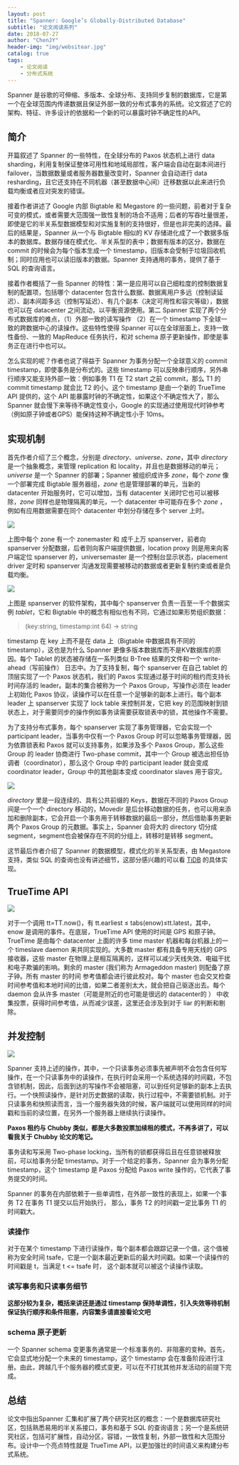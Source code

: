 ```yaml
---
layout: post
title: "Spanner: Google’s Globally-Distributed Database"
subtitle: "论文阅读系列"
date: 2018-07-27
author: "ChenJY"
header-img: "img/websitear.jpg"
catalog: true
tags: 
    - 论文阅读
    - 分布式系统
---
```


Spanner 是谷歌的可伸缩、多版本、全球分布、支持同步复制的数据库，它是第一个在全球范围内传递数据且保证外部一致的分布式事务的系统。论文叙述了它的架构、特征、许多设计的依据和一个新的可以暴露时钟不确定性的API。

## 简介

开篇叙述了 Spanner 的一些特性，在全球分布的 Paxos 状态机上进行 data sharding，利用复制保证整体可用性和地域局部性，客户端会自动在副本间进行failover，当数据数量或者服务器数量改变时，Spanner 会自动进行 data resharding，且它还支持在不同机器（甚至数据中心间）迁移数据以此来进行负载均衡或者应对突发的错误。

接着作者讲述了 Google 内部 Bigtable 和 Megastore 的一些问题，前者对于复杂可变的模式，或者需要大范围强一致性复制的场合不适用；后者的写吞吐量很差，即使是它的半关系型数据模型和对实施复制的支持很好，但是也非完美的选择。最后的结果是，Spanner 从一个与 Bigtable 相似的 KV 存储进化成了一个数据多版本的数据库。数据存储在模式化、半关系型的表中；数据有版本的区分，数据在 commit 的时候会为每个版本生成一个 timestamp，旧版本会受制于垃圾回收机制；同时应用也可以读旧版本的数据。Spanner 支持通用的事务，提供了基于 SQL 的查询语言。

接着作者概括了一些 Spanner 的特性：第一是应用可以自己细粒度的控制数据复制的配置项，包括哪个 datacenter 包含什么数据、数据离用户多远（控制读延迟）、副本间距多远（控制写延迟）、有几个副本（决定可用性和容灾等级），数据也可以在 datacenter 之间流动，以平衡资源使用。第二 Spanner 实现了两个分布式数据库的难点，（1）外部一致的读写操作 （2）在一个 timestamp 下全球一致的跨数据中心的读操作。这些特性使得 Spanner 可以在全球层面上，支持一致性备份、一致的 MapReduce 任务执行，和对 schema 原子更新操作，即使是事务正在进行中也可以。

怎么实现的呢？作者也说了得益于 Spanner 为事务分配一个全球意义的 commit timestamp，即使事务是分布式的。这些 timestamp 可以反映串行顺序，另外串行顺序又能支持外部一致：例如事务 T1 在 T2 start 之前 commit，那么 T1 的 commit timestamp 就会比 T2 的小。这个 timestamp 是由一个新的 TrueTime API 提供的，这个 API 能暴露时钟的不确定性，如果这个不确定性大了，那么 Spanner 就会慢下来等待不确定性变小，Google 的实现通过使用现代时钟参考（例如原子钟或者GPS）能保持这种不确定性小于 10ms。

## 实现机制

首先作者介绍了三个概念，分别是 *directory*、*universe*、*zone*，其中 *directory* 是一个抽象概念，来管理 replication 和 locality，并且也是数据移动的单元；*universe* 是一个 Spanner 的部署；Spanner 被组织成许多 *zone*，每个 *zone* 像一个部署完成 Bigtable 服务器组，*zone* 也是管理部署的单元，当新的 datacenter 开始服务时，它可以增加，当有 datacenter 关闭时它也可以被移除，*zone* 同样也是物理隔离的单元，一个 datacenter 中可能存在多个 *zone* ，例如有应用数据需要在同个 datacenter 中划分存储在多个 server 上时。

![](https://upload-images.jianshu.io/upload_images/1752522-8d4d85a54036697f.png?imageMogr2/auto-orient/strip%7CimageView2/2/w/1240)

上图中每个 zone 有一个 zonemaster 和 成千上万 spanserver，前者向 spanserver 分配数据，后者则向客户端提供数据，location proxy 则是用来向客户端定位 spanserver 的，universemaster 是一个控制台显示状态，placement driver 定时和 spanserver 沟通发现需要被移动的数据或者更新复制约束或者是负载均衡。

![](https://upload-images.jianshu.io/upload_images/1752522-b99c0dffe8361eb9.png?imageMogr2/auto-orient/strip%7CimageView2/2/w/1240)

上图是 spanserver 的软件架构，其中每个 spanserver 负责一百至一千个数据实例 *tablet*，它和 Bigtable 中的概念有相似也有不同，它通过如果形势组织数据：

> (key:string, timestamp:int 64) -> string

timestamp 在 key 上而不是在 data 上（Bigtable 中数据具有不同的timestamp），这也是为什么 Spanner 更像多版本数据库而不是KV数据库的原因。每个 Tablet 的状态被存储在一系列类似 B-Tree 结果的文件和一个 write-ahead（写前操作） 日志中。为了支持复制，每个 spanserver 在自己 tablet 的顶层实现了一个 Paxos 状态机，我们的 Paxos 实现通过基于时间的租约而支持长时间存活的 leader。副本的集合被称为一个 Paxos Group，写操作必须在 leader 上初始化 Paxos 协议，读操作可以在任意一个足够新的副本上进行。每个副本 leader 上 spanserver 实现了 lock table 来控制并发，它把 key 的范围映射到锁状态上，对于需要同步的操作例如事务读需要获取锁表中的锁，其他操作不需要。

为了支持分布式事务，每个 spanserver 实现了事务管理器，它会实现一个 participant leader，当事务中仅有一个 Paxos Group 时可以忽略事务管理器，因为依靠锁表和 Paxos 就可以支持事务，如果涉及多个 Paxos Group，那么这些 Group 的 leader 协商进行 Two-phase commit，其中一个 Group 被选出担任协调者（coordinator），那么这个 Group 中的 participant leader 就会变成 coordinator leader，Group 中的其他副本变成 coordinator slaves 用于容灾。

![](https://upload-images.jianshu.io/upload_images/1752522-192ba58099b34f11.png?imageMogr2/auto-orient/strip%7CimageView2/2/w/1240)

*directory* 里是一段连续的、具有公共前缀的 Keys，数据在不同的 Paxos Group 间是一个一个 directory 移动的，Movedir 是后台移动数据的任务，也可以用来添加和删除副本，它会开启一个事务用于转移数据的最后一部分，然后借助事务更新两个 Paxos Group 的元数据。事实上，Spanner 会将大的 directory 切分成 segment，segment也会被保存在不同的分组上，转移时是转移 segment。

 这节最后作者介绍了 Spanner 的数据模型，模式化的半关系型表，由 Megastore 支持，类似 SQL 的查询也没有讲述细节，这部分感兴趣的可以看 [TiDB](https://www.pingcap.com/) 的具体实现。

## TrueTime API

 ![](https://upload-images.jianshu.io/upload_images/1752522-d1557f77c3323255.png?imageMogr2/auto-orient/strip%7CimageView2/2/w/1240)

对于一个调用 tt=TT.now()，有 tt.earliest ≤ tabs(enow)≤tt.latest，其中， enow 是调用的事件。在底层，TrueTime API 使用的时间是 GPS 和原子钟。TrueTime 是由每个 datacenter 上面的许多 time master 机器和每台机器上的一个 timeslave daemon 来共同实现的。大多数 master 都有具备专用天线的 GPS 接收器，这些 master 在物理上是相互隔离的，这样可以减少天线失效、电磁干扰和电子欺骗的影响。剩余的 master (我们称为 Armageddon master) 则配备了原子钟。所有 master 的时间 参考值都会进行彼此校对。每个 master 也会交叉检查时间参考值和本地时间的比值，如果二者差别太大，就会把自己驱逐出去。每个 daemon 会从许多 master（可能是附近的也可能是很远的 datacenter的 ） 中收集投票，获得时间参考值，从而减少误差，这里还会涉及到对于 liar 的判断和剔除。

## 并发控制

![](https://upload-images.jianshu.io/upload_images/1752522-91fa02b85deaedff.png?imageMogr2/auto-orient/strip%7CimageView2/2/w/1240)

Spanner 支持上述的操作，其中，一个只读事务必须事先被声明不会包含任何写操作，在一个只读事务中的读操作，在执行时会采用一个系统选择的时间戳，不包含锁机制，因此，后面到达的写操作不会被阻塞，可以到任何足够新的副本上去执行。一个快照读操作，是针对历史数据的读取，执行过程中，不需要锁机制。对于只读事务和快照读而言，当一个服务器失效的时候，客户端就可以使用同样的时间戳和当前的读位置，在另外一个服务器上继续执行读操作。

**Paxos 租约与 Chubby 类似，都是大多数投票加续租的模式，不再多讲了，可以看我关于 Chubby 论文的笔记。**

事务读和写采用 Two-phase locking，当所有的锁都获得后且在任意锁被释放前，可以给事务分配 timestamp。对于一个给定的事务，Spanner 会为事务分配 timestamp，这个 timestamp 是 Paxos 分配给 Paxos write 操作的，它代表了事务提交的时间。

Spanner 的事务在内部依赖于一些单调性，在外部一致性的表现上，如果一个事务 T2 在事务 T1 提交以后开始执行， 那么，事务 T2 的时间戳一定比事务 T1 的时间戳大。

### 读操作

对于在某个 timestamp 下进行读操作，每个副本都会跟踪记录一个值，这个值被称为安全时间 tsafe，它是一个副本最近更新后的最大时间戳。如果一个读操作的时间戳是 t，当满足 t <= tsafe 时， 这个副本就可以被这个读操作读取。

### 读写事务和只读事务细节

**这部分较为复杂，概括来讲还是通过 timestamp 保持单调性，引入失效等待机制保证执行顺序和条件阻塞，内容繁多请直接看论文吧**

### schema 原子更新

一个 Spanner schema 变更事务通常是一个标准事务的、非阻塞的变种。首先，它会显式地分配一个未来的 timestamp，这个 timestamp 会在准备阶段进行注册。由此，跨越几千个服务器的模式变更，可以在不打扰其他并发活动的前提下完成。

## 总结

论文中指出Spanner 汇集和扩展了两个研究社区的概念：一个是数据库研究社区，包括熟悉易用的半关系接口，事务和基于 SQL 的查询语言；另一个是系统研究社区，包括可扩展性，自动分区，容错，一致性复制，外部一致性和大范围分布。设计中一个亮点特性就是 TrueTime API，以更加强壮的时间语义来构建分布式系统。


